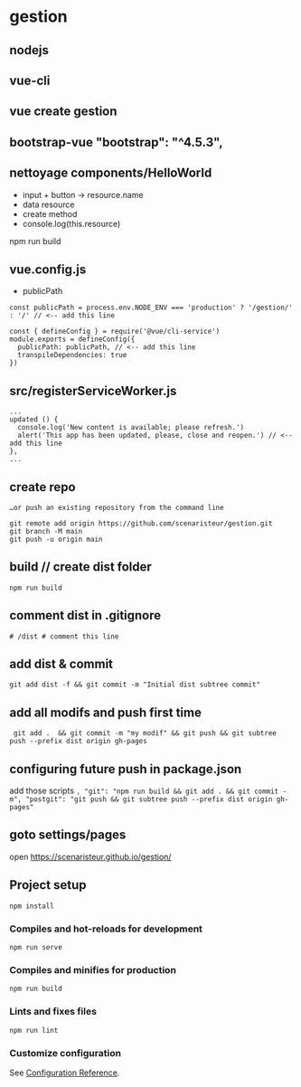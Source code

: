 # gestion

## nodejs
## vue-cli
## vue create gestion
## bootstrap-vue "bootstrap": "^4.5.3",
## nettoyage components/HelloWorld
- input + button -> resource.name
- data resource
- create method
- console.log(this.resource)

npm run build

## vue.config.js
- publicPath
```
const publicPath = process.env.NODE_ENV === 'production' ? '/gestion/' : '/' // <-- add this line

const { defineConfig } = require('@vue/cli-service')
module.exports = defineConfig({
  publicPath: publicPath, // <-- add this line
  transpileDependencies: true
})
```
## src/registerServiceWorker.js
```
...
updated () {
  console.log('New content is available; please refresh.')
  alert('This app has been updated, please, close and reopen.') // <-- add this line
},
...
```

## create repo

```
…or push an existing repository from the command line

git remote add origin https://github.com/scenaristeur/gestion.git
git branch -M main
git push -u origin main

```


## build // create dist folder
`npm run build`

## comment dist in .gitignore
`# /dist # comment this line`

## add dist & commit
`git add dist -f && git commit -m "Initial dist subtree commit"`

## add all modifs and push first time
` git add .  && git commit -m "my modif" && git push && git subtree push --prefix dist origin gh-pages`


## configuring future push in package.json
add those scripts
`,
"git": "npm run build && git add . && git commit -m",
"postgit": "git push && git subtree push --prefix dist origin gh-pages"`

## goto settings/pages

open https://scenaristeur.github.io/gestion/



## Project setup
```
npm install
```

### Compiles and hot-reloads for development
```
npm run serve
```

### Compiles and minifies for production
```
npm run build
```

### Lints and fixes files
```
npm run lint
```

### Customize configuration
See [Configuration Reference](https://cli.vuejs.org/config/).
